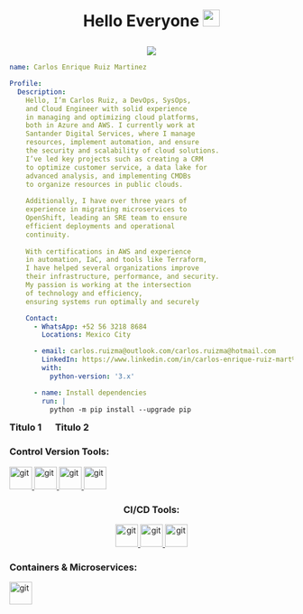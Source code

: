 <h1><p align='center'>Hello Everyone <img src = "https://raw.githubusercontent.com/MartinHeinz/MartinHeinz/master/wave.gif" width = 30px> </h1></p>

<p align='center'><a href="https://github.com/DenverCoder1/readme-typing-svg"><img src="https://readme-typing-svg.herokuapp.com/?font=Time+New+Roman&color=%23C8BE25&size=25&center=true&vCenter=true&width=600&height=100&lines=Azure+Cloud+Engineer+;Azure+DevOps+Engineer;SiteRealability+Engineer;AWS+Cloud+Engineer;Always+learning+new+things"></a></p>


```YAML
name: Carlos Enrique Ruiz Martinez

Profile:
  Description:
    Hello, I’m Carlos Ruiz, a DevOps, SysOps,
    and Cloud Engineer with solid experience
    in managing and optimizing cloud platforms,
    both in Azure and AWS. I currently work at
    Santander Digital Services, where I manage
    resources, implement automation, and ensure
    the security and scalability of cloud solutions.
    I’ve led key projects such as creating a CRM
    to optimize customer service, a data lake for
    advanced analysis, and implementing CMDBs
    to organize resources in public clouds.
    
    Additionally, I have over three years of
    experience in migrating microservices to
    OpenShift, leading an SRE team to ensure
    efficient deployments and operational
    continuity.
    
    With certifications in AWS and experience
    in automation, IaC, and tools like Terraform,
    I have helped several organizations improve
    their infrastructure, performance, and security.
    My passion is working at the intersection
    of technology and efficiency,
    ensuring systems run optimally and securely

    Contact:
      - WhatsApp: +52 56 3218 8684
        Locations: Mexico City

      - email: carlos.ruizma@outlook.com/carlos.ruizma@hotmail.com
        LinkedIn: https://www.linkedin.com/in/carlos-enrique-ruiz-mart%C3%ADnez-3506b3147/
        with:
          python-version: '3.x'

      - name: Install dependencies
        run: |
          python -m pip install --upgrade pip
```

<h3 style="display: inline;">Titulo 1</h3> <h3 style="display: inline; margin-left: 20;">Titulo 2</h3>


<div align="left">
  <h3>Control Version Tools:</h3>
    <p><a href="https://git-scm.com/" target="_blank" rel="noreferrer"> <img src="https://www.vectorlogo.zone/logos/git-scm/git-scm-icon.svg" alt="git" width="40" height="40"/></a><a href="https://gitlab.com/" target="_blank" rel="gitlab"> <img src="https://www.vectorlogo.zone/logos/gitlab/gitlab-icon.svg" alt="git" width="40" height="40"/></a><a href="https://github.com/" target="_blank" rel="github"> <img src="https://www.vectorlogo.zone/logos/github/github-tile.svg" alt="git" width="40" height="40"/></a><a href="https://dev.azure.com/" target="_blank" rel="github"> <img src="https://raw.githubusercontent.com/benc-uk/icon-collection/e33ee714d05a24a81cf6ccd967ef34b22cb77e65/azure-patterns/azure-repos.svg" alt="git" width="40" height="40"/></a></p>
</div>

<div align="center">
  <h3>CI/CD Tools:</h3>
    <p><a href="https://jenkins.com/" target="_blank" rel="jenkins"> <img src="https://www.vectorlogo.zone/logos/jenkins/jenkins-icon.svg" alt="git" width="40" height="40"/></a><a href="https://docs.github.com/es/actions" target="_blank" rel="ghactions"> <img src="https://www.vectorlogo.zone/logos/github/github-icon.svg" alt="git" width="40" height="40"/></a><a href="https://dev.azure.com" target="_blank" rel="azpipeline"> <img src="https://raw.githubusercontent.com/benc-uk/icon-collection/e33ee714d05a24a81cf6ccd967ef34b22cb77e65/azure-patterns/azure-pipelines.svg" alt="git" width="40" height="40"/></a></p>  
</div>

<div align="left">
  <h3>Containers & Microservices:</h3>
    <p><a href="https://openshift.com/" target="_blank" rel="openshift"> <img src="https://www.vectorlogo.zone/logos/openshift/openshift-icon.svg" alt="git" width="40" height="40"/></a></p>
</div>

